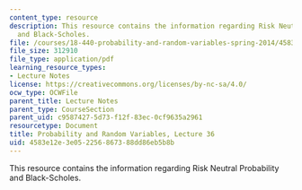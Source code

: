 ```yaml
---
content_type: resource
description: This resource contains the information regarding Risk Neutral Probability
  and Black-Scholes.
file: /courses/18-440-probability-and-random-variables-spring-2014/4583e12e3e052256867388dd86eb5b8b_MIT18_440S14_Lecture36.pdf
file_size: 312910
file_type: application/pdf
learning_resource_types:
- Lecture Notes
license: https://creativecommons.org/licenses/by-nc-sa/4.0/
ocw_type: OCWFile
parent_title: Lecture Notes
parent_type: CourseSection
parent_uid: c9587427-5d73-f12f-83ec-0cf9635a2961
resourcetype: Document
title: Probability and Random Variables, Lecture 36
uid: 4583e12e-3e05-2256-8673-88dd86eb5b8b
---
```

This resource contains the information regarding Risk Neutral Probability and Black-Scholes.